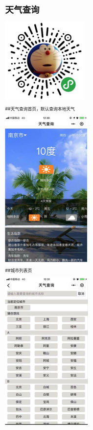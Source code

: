 # 天气查询
![avatar](img/me.jpg)

##天气查询首页，默认查询本地天气

![avatar](img/home.png)

##城市列表页

![avatar](img/citylist.png)
